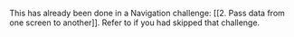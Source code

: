 This has already been done in a Navigation challenge: [[2. Pass data from one screen to another]]. Refer to if you had skipped that challenge.